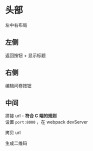 # 头部

左中右布局

## 左侧

返回按钮 + 显示标题

## 右侧

编辑问卷按钮

## 中间

拼接 url - **符合 C 端的规则** <br>
设置 `port:8000` ，在 webpack devServer

拷贝 url

生成二维码
